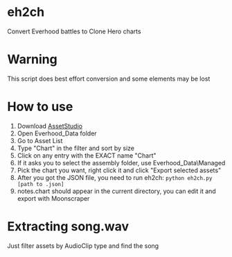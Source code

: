 # eh2ch
Convert Everhood battles to Clone Hero charts

# Warning
This script does best effort conversion and some elements may be lost

# How to use
1. Download [AssetStudio](https://github.com/aelurum/AssetStudio)
2. Open Everhood_Data folder
3. Go to Asset List
4. Type "Chart" in the filter and sort by size
5. Click on any entry with the EXACT name "Chart"
6. If it asks you to select the assembly folder, use Everhood_Data\Managed
7. Pick the chart you want, right click it and click "Export selected assets"
8. After you got the JSON file, you need to run eh2ch: `python eh2ch.py [path to .json]`
9. notes.chart should appear in the current directory, you can edit it and export with Moonscraper

# Extracting song.wav
Just filter assets by AudioClip type and find the song
